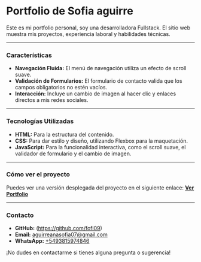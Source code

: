 # Portfolio de Sofia aguirre

Este es mi portfolio personal, soy una desarrolladora Fullstack. El sitio web muestra mis proyectos, experiencia laboral y habilidades técnicas.

---
### Características

- **Navegación Fluida:** El menú de navegación utiliza un efecto de scroll suave.
- **Validación de Formularios:** El formulario de contacto valida que los campos obligatorios no estén vacíos.
- **Interacción:** Incluye un cambio de imagen al hacer clic y enlaces directos a mis redes sociales.

---
### Tecnologías Utilizadas

- **HTML:** Para la estructura del contenido.
- **CSS:** Para dar estilo y diseño, utilizando Flexbox para la maquetación.
- **JavaScript:** Para la funcionalidad interactiva, como el scroll suave, el validador de formulario y el cambio de imagen.

---
### Cómo ver el proyecto

Puedes ver una versión desplegada del proyecto en el siguiente enlace:
[**Ver Portfolio**](https://fofi09.github.io/portfolio-sofia-aguirre/)

---
### Contacto

- **GitHub:** (https://github.com/fofi09)
- **Email:** aguirreanasofia07@gmail.com
- **WhatsApp:**  [+5493815974846](https://wa.me/5493815974846)

¡No dudes en contactarme si tienes alguna pregunta o sugerencia!
